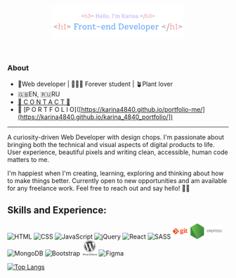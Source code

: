 <br>
<br>
<p align="center"><a href=""><img width="300px" src="https://raw.githubusercontent.com/karina4840/karina4840/c492e22f7f71355c7f36a1aaffafb62369d5f3fe/guthub-name.svg"/></a></p>
<br>

### About

- 🚀Web developer | 👩🏻‍💻 Forever student | 🪴Plant lover
- 🇬🇧EN, 🇷🇺RU
- [📨 C O N T A C T 📨](mailto:karina4840@gmail.com)
- 📍 [P O R T F O L I O]([https://karina4840.github.io/portfolio-me/](https://karina4840.github.io/karina_4840_portfolio/])
---
A curiosity-driven Web Developer with design chops.
I'm passionate about bringing both the technical and visual aspects of digital products to life. User experience, beautiful pixels and writing clean, accessible, human code matters to me.

I'm happiest when I'm creating, learning, exploring and thinking about how to make things better. Currently open to new opportunities and am available for any freelance work. Feel free to reach out and say hello! 👋🏻

## Skills and Experience:

<p>
 
  <img width= 35px alt="HTML" src="https://cdn.jsdelivr.net/gh/devicons/devicon/icons/html5/html5-original-wordmark.svg" />
  <img width= 35px alt="CSS" src="https://cdn.jsdelivr.net/gh/devicons/devicon/icons/css3/css3-original-wordmark.svg" />
  <img width= 35px alt="JavaScript" src="https://cdn.jsdelivr.net/gh/devicons/devicon/icons/javascript/javascript-original.svg" />
  <img width= 35px alt="jQuery" src="https://cdn.jsdelivr.net/gh/devicons/devicon/icons/jquery/jquery-plain-wordmark.svg" />
  <img width= 35px alt="React" src="https://cdn.jsdelivr.net/gh/devicons/devicon/icons/react/react-original-wordmark.svg"/>
  <img width= 35px alt="SASS" src="https://cdn.jsdelivr.net/gh/devicons/devicon/icons/sass/sass-original.svg" />
  <img width= 35px alt="git" src="https://raw.githubusercontent.com/devicons/devicon/2ae2a900d2f041da66e950e4d48052658d850630/icons/git/git-plain-wordmark.svg"/>
  <img width= 35px alt="Node.js" src="https://raw.githubusercontent.com/devicons/devicon/2ae2a900d2f041da66e950e4d48052658d850630/icons/nodejs/nodejs-original.svg"/>
 <img width= 35px alt="express" src="https://raw.githubusercontent.com/devicons/devicon/2ae2a900d2f041da66e950e4d48052658d850630/icons/express/express-original-wordmark.svg"/>
 <img width= 35px alt="MongoDB" src="https://cdn.jsdelivr.net/gh/devicons/devicon/icons/mongodb/mongodb-original-wordmark.svg"/>
 <img width= 35px alt="Bootstrap" src="https://cdn.jsdelivr.net/gh/devicons/devicon/icons/bootstrap/bootstrap-plain-wordmark.svg" />
 <img width= 35px alt="WordPress" src="https://raw.githubusercontent.com/devicons/devicon/2ae2a900d2f041da66e950e4d48052658d850630/icons/wordpress/wordpress-plain-wordmark.svg" />
 <img width= 35px alt="Figma" src="https://cdn.jsdelivr.net/gh/devicons/devicon/icons/figma/figma-original.svg" />
  

</p>


[![Top Langs](https://github-readme-stats.vercel.app/api/top-langs/?username=karina4840&layout=compact&theme=buefy)](https://github.com/anuraghazra/github-readme-stats)

